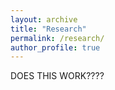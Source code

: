 ```yaml
---
layout: archive
title: "Research"
permalink: /research/
author_profile: true
---
```

DOES THIS WORK????



<!--
## Current Projects

### integrating the Processes of Green Infrastructure in a Large-Scale Land Surface Model

![Test Image](/images/conceptual_model_v4_simple_title-01.png) -->


<!-- {% include base_path %}

{% assign ordered_pages = site.research | sort:"order_number" %}

{% for post in ordered_pages %}
  {% include archive-single.html type="grid" %}
{% endfor %} -->
